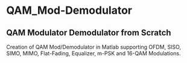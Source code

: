 # QAM_Mod-Demodulator
## QAM Modulator Demodulator from Scratch

Creation of QAM Mod/Demodulator in Matlab supporting OFDM, SISO, SIMO, MIMO, Flat-Fading, Equalizer, m-PSK and 16-QAM Modulations.
